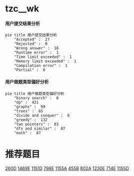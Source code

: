 # tzc__wk

<!-- tabs:start -->



#### **用户提交结果分析**

```mermaid
pie title 用户提交结果分析
    "Accepted" :  27
    "Rejected" :  0
    "Wrong answer" :  16
    "Runtime error" :  1
    "Time limit exceeded" :  1
    "Memory limit exceeded" :  1
    "Compilation error" :  1
    "Partial" :  0
```

#### **用户做题类型偏好分析**

```mermaid
pie title 用户做题类型偏好分析
    "binary search" :  8
    "dp" :  421
    "graphs" :  99
    "trees" :  65
    "divide and conquer" :  6
    "greedy" :  132
    "two pointers" :  83
    "dfs and similar" :  87
    "math" :  87
```



<!-- tabs:end -->
# 推荐题目
[260D](https://codeforces.com/contest/260/problem/D)
[1469E](https://codeforces.com/contest/1469/problem/E)
[1151D](https://codeforces.com/contest/1151/problem/D)
[798E](https://codeforces.com/contest/798/problem/E)
[1155A](https://codeforces.com/contest/1155/problem/A)
[455B](https://codeforces.com/contest/455/problem/B)
[802A](https://codeforces.com/contest/802/problem/A)
[1230E](https://codeforces.com/contest/1230/problem/E)
[714E](https://codeforces.com/contest/714/problem/E)
[1155D](https://codeforces.com/contest/1155/problem/D)
